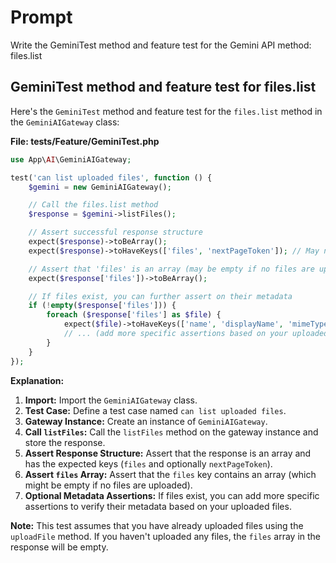 # Prompt 
Write the GeminiTest method and feature test for the Gemini API method: files.list

## GeminiTest method and feature test for files.list

Here's the `GeminiTest` method and feature test for the `files.list` method in the `GeminiAIGateway` class:

**File: tests/Feature/GeminiTest.php**

```php
use App\AI\GeminiAIGateway;

test('can list uploaded files', function () {
    $gemini = new GeminiAIGateway();

    // Call the files.list method
    $response = $gemini->listFiles();

    // Assert successful response structure
    expect($response)->toBeArray();
    expect($response)->toHaveKeys(['files', 'nextPageToken']); // May not always have 'nextPageToken'

    // Assert that 'files' is an array (may be empty if no files are uploaded)
    expect($response['files'])->toBeArray();

    // If files exist, you can further assert on their metadata
    if (!empty($response['files'])) {
        foreach ($response['files'] as $file) {
            expect($file)->toHaveKeys(['name', 'displayName', 'mimeType', 'sizeBytes', 'createTime', 'updateTime']);
            // ... (add more specific assertions based on your uploaded files)
        }
    }
});
```

**Explanation:**

1. **Import:** Import the `GeminiAIGateway` class.
2. **Test Case:** Define a test case named `can list uploaded files`.
3. **Gateway Instance:** Create an instance of `GeminiAIGateway`.
4. **Call `listFiles`:** Call the `listFiles` method on the gateway instance and store the response.
5. **Assert Response Structure:** Assert that the response is an array and has the expected keys (`files` and optionally `nextPageToken`).
6. **Assert `files` Array:** Assert that the `files` key contains an array (which might be empty if no files are uploaded).
7. **Optional Metadata Assertions:** If files exist, you can add more specific assertions to verify their metadata based on your uploaded files. 

**Note:** This test assumes that you have already uploaded files using the `uploadFile` method. If you haven't uploaded any files, the `files` array in the response will be empty. 
